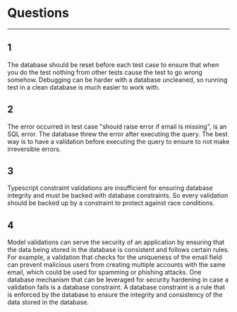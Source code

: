 # Questions

----

## 1

The database should be reset before each test case to ensure that when you do the test nothing from other tests cause the test to go wrong somehow.
Debugging can be harder with a database uncleaned, so running test in a clean database is much easier to work with.

## 2

The error occurred in test case "should raise error if email is missing", is an SQL error. The database threw the error after executing the query. The best way is to have a validation before executing the query
to ensure to not make irreversible errors.

## 3

Typescript constraint validations are insufficient for ensuring database integrity and must be backed with database constraints.
So every validation should be backed up by a constraint to protect against race conditions.

## 4

Model validations can serve the security of an application by ensuring that the data being stored in the database is consistent and follows certain rules. For example, a validation that checks for the uniqueness of the email field can prevent malicious users from creating multiple accounts with the same email, which could be used for spamming or phishing attacks.
One database mechanism that can be leveraged for security hardening in case a validation fails is a database constraint. A database constraint is a rule that is enforced by the database to ensure the integrity and consistency of the data stored in the database.
